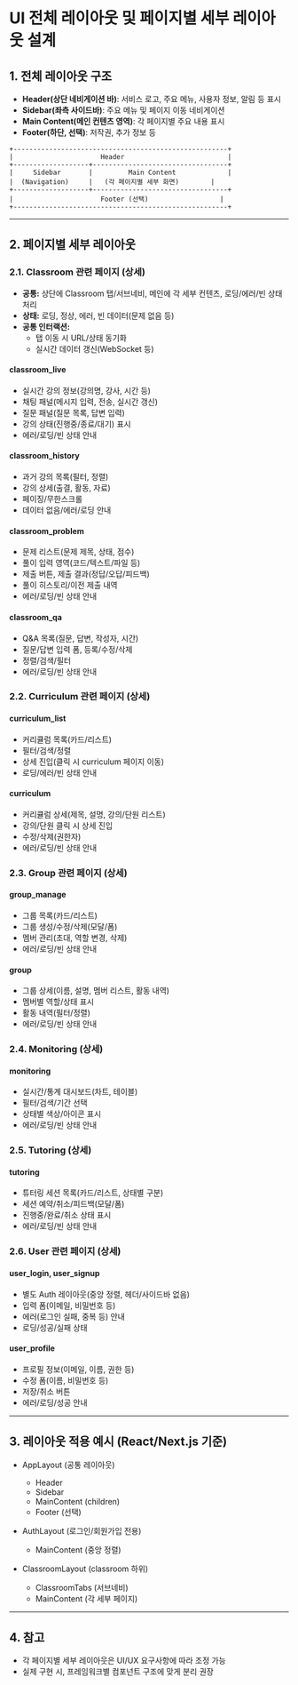 # UI 전체 레이아웃 및 페이지별 세부 레이아웃 설계

## 1. 전체 레이아웃 구조

- **Header(상단 네비게이션 바)**: 서비스 로고, 주요 메뉴, 사용자 정보, 알림 등 표시
- **Sidebar(좌측 사이드바)**: 주요 메뉴 및 페이지 이동 네비게이션
- **Main Content(메인 컨텐츠 영역)**: 각 페이지별 주요 내용 표시
- **Footer(하단, 선택)**: 저작권, 추가 정보 등

```
+------------------------------------------------------+
|                      Header                          |
+-------------------+----------------------------------+
|     Sidebar       |         Main Content             |
|  (Navigation)     |   (각 페이지별 세부 화면)        |
+-------------------+----------------------------------+
|                      Footer (선택)                  |
+------------------------------------------------------+
```

---

## 2. 페이지별 세부 레이아웃


### 2.1. Classroom 관련 페이지 (상세)
- **공통:** 상단에 Classroom 탭/서브네비, 메인에 각 세부 컨텐츠, 로딩/에러/빈 상태 처리
- **상태:** 로딩, 정상, 에러, 빈 데이터(문제 없음 등)
- **공통 인터랙션:**
  - 탭 이동 시 URL/상태 동기화
  - 실시간 데이터 갱신(WebSocket 등)

#### classroom_live
- 실시간 강의 정보(강의명, 강사, 시간 등)
- 채팅 패널(메시지 입력, 전송, 실시간 갱신)
- 질문 패널(질문 목록, 답변 입력)
- 강의 상태(진행중/종료/대기) 표시
- 에러/로딩/빈 상태 안내

#### classroom_history
- 과거 강의 목록(필터, 정렬)
- 강의 상세(출결, 활동, 자료)
- 페이징/무한스크롤
- 데이터 없음/에러/로딩 안내

#### classroom_problem
- 문제 리스트(문제 제목, 상태, 점수)
- 풀이 입력 영역(코드/텍스트/파일 등)
- 제출 버튼, 제출 결과(정답/오답/피드백)
- 풀이 히스토리/이전 제출 내역
- 에러/로딩/빈 상태 안내

#### classroom_qa
- Q&A 목록(질문, 답변, 작성자, 시간)
- 질문/답변 입력 폼, 등록/수정/삭제
- 정렬/검색/필터
- 에러/로딩/빈 상태 안내



### 2.2. Curriculum 관련 페이지 (상세)
#### curriculum_list
- 커리큘럼 목록(카드/리스트)
- 필터/검색/정렬
- 상세 진입(클릭 시 curriculum 페이지 이동)
- 로딩/에러/빈 상태 안내

#### curriculum
- 커리큘럼 상세(제목, 설명, 강의/단원 리스트)
- 강의/단원 클릭 시 상세 진입
- 수정/삭제(권한자)
- 에러/로딩/빈 상태 안내



### 2.3. Group 관련 페이지 (상세)
#### group_manage
- 그룹 목록(카드/리스트)
- 그룹 생성/수정/삭제(모달/폼)
- 멤버 관리(초대, 역할 변경, 삭제)
- 에러/로딩/빈 상태 안내

#### group
- 그룹 상세(이름, 설명, 멤버 리스트, 활동 내역)
- 멤버별 역할/상태 표시
- 활동 내역(필터/정렬)
- 에러/로딩/빈 상태 안내



### 2.4. Monitoring (상세)
#### monitoring
- 실시간/통계 대시보드(차트, 테이블)
- 필터/검색/기간 선택
- 상태별 색상/아이콘 표시
- 에러/로딩/빈 상태 안내



### 2.5. Tutoring (상세)
#### tutoring
- 튜터링 세션 목록(카드/리스트, 상태별 구분)
- 세션 예약/취소/피드백(모달/폼)
- 진행중/완료/취소 상태 표시
- 에러/로딩/빈 상태 안내



### 2.6. User 관련 페이지 (상세)
#### user_login, user_signup
- 별도 Auth 레이아웃(중앙 정렬, 헤더/사이드바 없음)
- 입력 폼(이메일, 비밀번호 등)
- 에러(로그인 실패, 중복 등) 안내
- 로딩/성공/실패 상태

#### user_profile
- 프로필 정보(이메일, 이름, 권한 등)
- 수정 폼(이름, 비밀번호 등)
- 저장/취소 버튼
- 에러/로딩/성공 안내


---

## 3. 레이아웃 적용 예시 (React/Next.js 기준)

- AppLayout (공통 레이아웃)
  - Header
  - Sidebar
  - MainContent (children)
  - Footer (선택)

- AuthLayout (로그인/회원가입 전용)
  - MainContent (중앙 정렬)

- ClassroomLayout (classroom 하위)
  - ClassroomTabs (서브네비)
  - MainContent (각 세부 페이지)

---

## 4. 참고
- 각 페이지별 세부 레이아웃은 UI/UX 요구사항에 따라 조정 가능
- 실제 구현 시, 프레임워크별 컴포넌트 구조에 맞게 분리 권장
